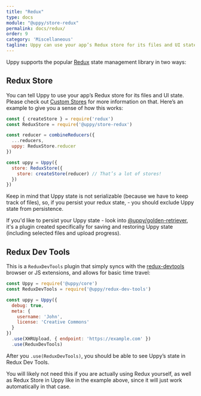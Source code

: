 ```yaml
---
title: "Redux"
type: docs
module: "@uppy/store-redux"
permalink: docs/redux/
order: 9
category: 'Miscellaneous'
tagline: Uppy can use your app’s Redux store for its files and UI state
---
```


Uppy supports the popular [Redux](https://redux.js.org/) state management library in two ways:

## Redux Store

You can tell Uppy to use your app’s Redux store for its files and UI state. Please check out [Custom Stores](/docs/stores/) for more information on that. Here’s an example to give you a sense of how this works:

```js
const { createStore } = require('redux')
const ReduxStore = require('@uppy/store-redux')

const reducer = combineReducers({
  ...reducers,
  uppy: ReduxStore.reducer
})

const uppy = Uppy({
  store: ReduxStore({
    store: createStore(reducer) // That’s a lot of stores!
  })
})
```

Keep in mind that Uppy state is not serializable (because we have to keep track of files), so, if you persist your redux state, - you should exclude Uppy state from persistence.

If you'd like to persist your Uppy state - look into [@uppy/golden-retriever](https://uppy.io/docs/golden-retriever/), it's a plugin created specifically for saving and restoring Uppy state (including selected files and upload progress).

## Redux Dev Tools

This is a `ReduxDevTools` plugin that simply syncs with the [redux-devtools](https://github.com/gaearon/redux-devtools) browser or JS extensions, and allows for basic time travel:

```js
const Uppy = require('@uppy/core')
const ReduxDevTools = require('@uppy/redux-dev-tools')

const uppy = Uppy({
  debug: true,
  meta: {
    username: 'John',
    license: 'Creative Commons'
  }
})
  .use(XHRUpload, { endpoint: 'https://example.com' })
  .use(ReduxDevTools)
```

After you `.use(ReduxDevTools)`, you should be able to see Uppy’s state in Redux Dev Tools.

You will likely not need this if you are actually using Redux yourself, as well as Redux Store in Uppy like in the example above, since it will just work automatically in that case.
